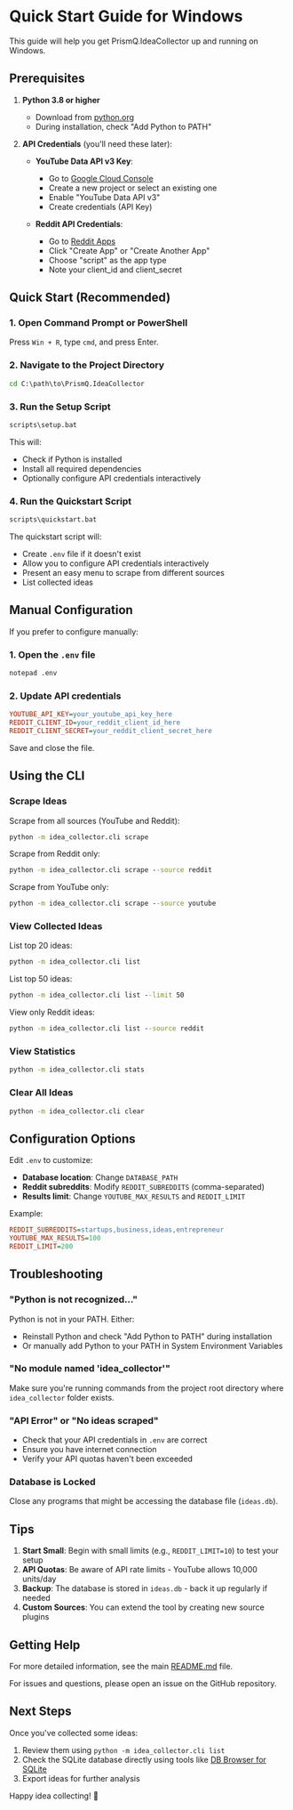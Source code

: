 # Quick Start Guide for Windows

This guide will help you get PrismQ.IdeaCollector up and running on Windows.

## Prerequisites

1. **Python 3.8 or higher**
   - Download from [python.org](https://www.python.org/downloads/)
   - During installation, check "Add Python to PATH"

2. **API Credentials** (you'll need these later):
   - **YouTube Data API v3 Key**: 
     - Go to [Google Cloud Console](https://console.cloud.google.com/)
     - Create a new project or select an existing one
     - Enable "YouTube Data API v3"
     - Create credentials (API Key)
   
   - **Reddit API Credentials**:
     - Go to [Reddit Apps](https://www.reddit.com/prefs/apps)
     - Click "Create App" or "Create Another App"
     - Choose "script" as the app type
     - Note your client_id and client_secret

## Quick Start (Recommended)

### 1. Open Command Prompt or PowerShell

Press `Win + R`, type `cmd`, and press Enter.

### 2. Navigate to the Project Directory

```cmd
cd C:\path\to\PrismQ.IdeaCollector
```

### 3. Run the Setup Script

```cmd
scripts\setup.bat
```

This will:
- Check if Python is installed
- Install all required dependencies
- Optionally configure API credentials interactively

### 4. Run the Quickstart Script

```cmd
scripts\quickstart.bat
```

The quickstart script will:
- Create `.env` file if it doesn't exist
- Allow you to configure API credentials interactively
- Present an easy menu to scrape from different sources
- List collected ideas

## Manual Configuration

If you prefer to configure manually:

### 1. Open the `.env` file

```cmd
notepad .env
```

### 2. Update API credentials

```ini
YOUTUBE_API_KEY=your_youtube_api_key_here
REDDIT_CLIENT_ID=your_reddit_client_id_here
REDDIT_CLIENT_SECRET=your_reddit_client_secret_here
```

Save and close the file.

## Using the CLI

### Scrape Ideas

Scrape from all sources (YouTube and Reddit):
```cmd
python -m idea_collector.cli scrape
```

Scrape from Reddit only:
```cmd
python -m idea_collector.cli scrape --source reddit
```

Scrape from YouTube only:
```cmd
python -m idea_collector.cli scrape --source youtube
```

### View Collected Ideas

List top 20 ideas:
```cmd
python -m idea_collector.cli list
```

List top 50 ideas:
```cmd
python -m idea_collector.cli list --limit 50
```

View only Reddit ideas:
```cmd
python -m idea_collector.cli list --source reddit
```

### View Statistics

```cmd
python -m idea_collector.cli stats
```

### Clear All Ideas

```cmd
python -m idea_collector.cli clear
```

## Configuration Options

Edit `.env` to customize:

- **Database location**: Change `DATABASE_PATH`
- **Reddit subreddits**: Modify `REDDIT_SUBREDDITS` (comma-separated)
- **Results limit**: Change `YOUTUBE_MAX_RESULTS` and `REDDIT_LIMIT`

Example:
```ini
REDDIT_SUBREDDITS=startups,business,ideas,entrepreneur
YOUTUBE_MAX_RESULTS=100
REDDIT_LIMIT=200
```

## Troubleshooting

### "Python is not recognized..."

Python is not in your PATH. Either:
- Reinstall Python and check "Add Python to PATH" during installation
- Or manually add Python to your PATH in System Environment Variables

### "No module named 'idea_collector'"

Make sure you're running commands from the project root directory where `idea_collector` folder exists.

### "API Error" or "No ideas scraped"

- Check that your API credentials in `.env` are correct
- Ensure you have internet connection
- Verify your API quotas haven't been exceeded

### Database is Locked

Close any programs that might be accessing the database file (`ideas.db`).

## Tips

1. **Start Small**: Begin with small limits (e.g., `REDDIT_LIMIT=10`) to test your setup
2. **API Quotas**: Be aware of API rate limits - YouTube allows 10,000 units/day
3. **Backup**: The database is stored in `ideas.db` - back it up regularly if needed
4. **Custom Sources**: You can extend the tool by creating new source plugins

## Getting Help

For more detailed information, see the main [README.md](../README.md) file.

For issues and questions, please open an issue on the GitHub repository.

## Next Steps

Once you've collected some ideas:

1. Review them using `python -m idea_collector.cli list`
2. Check the SQLite database directly using tools like [DB Browser for SQLite](https://sqlitebrowser.org/)
3. Export ideas for further analysis

Happy idea collecting! 🚀
